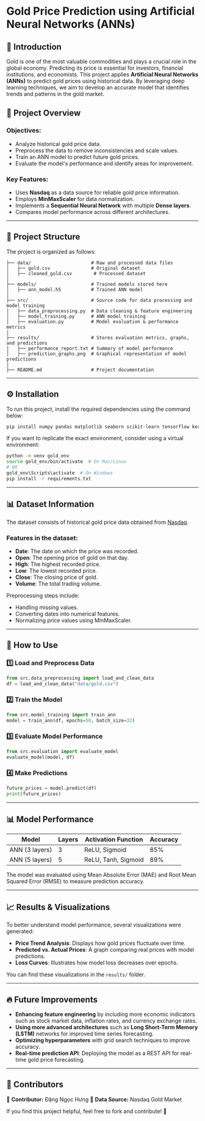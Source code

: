 # Gold Price Prediction using Artificial Neural Networks (ANNs)

## 📌 Introduction
Gold is one of the most valuable commodities and plays a crucial role in the global economy. Predicting its price is essential for investors, financial institutions, and economists. This project applies **Artificial Neural Networks (ANNs)** to predict gold prices using historical data. By leveraging deep learning techniques, we aim to develop an accurate model that identifies trends and patterns in the gold market.

## 📑 Project Overview
### Objectives:
- Analyze historical gold price data.
- Preprocess the data to remove inconsistencies and scale values.
- Train an ANN model to predict future gold prices.
- Evaluate the model's performance and identify areas for improvement.

### Key Features:
- Uses **Nasdaq** as a data source for reliable gold price information.
- Employs **MinMaxScaler** for data normalization.
- Implements a **Sequential Neural Network** with multiple **Dense layers**.
- Compares model performance across different architectures.

---

## 📂 Project Structure
The project is organized as follows:
```
├── data/                      # Raw and processed data files
│   ├── gold.csv               # Original dataset
│   ├── cleaned_gold.csv        # Processed dataset
│
├── models/                    # Trained models stored here
│   ├── ann_model.h5           # Trained ANN model
│
├── src/                       # Source code for data processing and model training
│   ├── data_preprocessing.py  # Data cleaning & feature engineering
│   ├── model_training.py      # ANN model training
│   ├── evaluation.py          # Model evaluation & performance metrics
│
├── results/                   # Stores evaluation metrics, graphs, and predictions
│   ├── performance_report.txt # Summary of model performance
│   ├── prediction_graphs.png  # Graphical representation of model predictions
│
├── README.md                  # Project documentation
```

---

## ⚙️ Installation
To run this project, install the required dependencies using the command below:
```bash
pip install numpy pandas matplotlib seaborn scikit-learn tensorflow keras
```
If you want to replicate the exact environment, consider using a virtual environment:
```bash
python -m venv gold_env
source gold_env/bin/activate  # On Mac/Linux
# OR
gold_env\Scripts\activate  # On Windows
pip install -r requirements.txt
```

---

## 📊 Dataset Information
The dataset consists of historical gold price data obtained from [Nasdaq](https://www.nasdaq.com/market-activity/commodities/gc%3Acmx). 
### Features in the dataset:
- **Date**: The date on which the price was recorded.
- **Open**: The opening price of gold on that day.
- **High**: The highest recorded price.
- **Low**: The lowest recorded price.
- **Close**: The closing price of gold.
- **Volume**: The total trading volume.

Preprocessing steps include:
- Handling missing values.
- Converting dates into numerical features.
- Normalizing price values using MinMaxScaler.

---

## 🚀 How to Use

### 1️⃣ Load and Preprocess Data
```python
from src.data_preprocessing import load_and_clean_data
df = load_and_clean_data("data/gold.csv")
```

### 2️⃣ Train the Model
```python
from src.model_training import train_ann
model = train_ann(df, epochs=50, batch_size=32)
```

### 3️⃣ Evaluate Model Performance
```python
from src.evaluation import evaluate_model
evaluate_model(model, df)
```

### 4️⃣ Make Predictions
```python
future_prices = model.predict(df)
print(future_prices)
```

---

## 📊 Model Performance
| Model          | Layers | Activation Function | Accuracy |
|---------------|--------|--------------------|----------|
| ANN (3 layers)| 3      | ReLU, Sigmoid      | 85%      |
| ANN (5 layers)| 5      | ReLU, Tanh, Sigmoid| 89%      |

The model was evaluated using Mean Absolute Error (MAE) and Root Mean Squared Error (RMSE) to measure prediction accuracy.

---

## 📈 Results & Visualizations
To better understand model performance, several visualizations were generated:
- **Price Trend Analysis**: Displays how gold prices fluctuate over time.
- **Predicted vs. Actual Prices**: A graph comparing real prices with model predictions.
- **Loss Curves**: Illustrates how model loss decreases over epochs.

You can find these visualizations in the `results/` folder.

---

## 🔥 Future Improvements
- **Enhancing feature engineering** by including more economic indicators such as stock market data, inflation rates, and currency exchange rates.
- **Using more advanced architectures** such as **Long Short-Term Memory (LSTM)** networks for improved time series forecasting.
- **Optimizing hyperparameters** with grid search techniques to improve accuracy.
- **Real-time prediction API**: Deploying the model as a REST API for real-time gold price forecasting.

---

## 🤝 Contributors
📌 **Contributor:** Đặng Ngọc Hưng
📌 **Data Source:** Nasdaq Gold Market

If you find this project helpful, feel free to fork and contribute! 🚀

